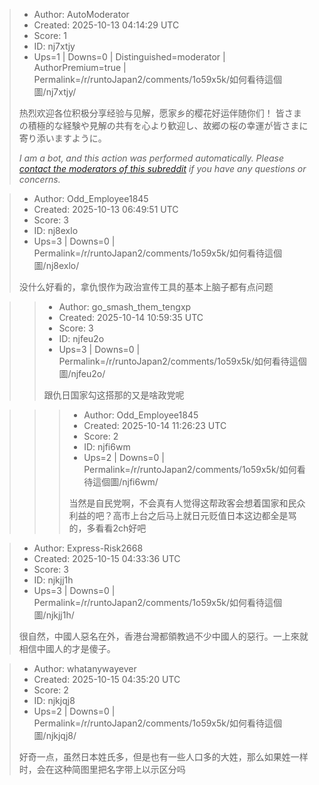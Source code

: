 > - Author: AutoModerator
> - Created: 2025-10-13 04:14:29 UTC
> - Score: 1
> - ID: nj7xtjy
> - Ups=1 | Downs=0 | Distinguished=moderator | AuthorPremium=true | Permalink=/r/runtoJapan2/comments/1o59x5k/如何看待這個圖/nj7xtjy/
>
> 热烈欢迎各位积极分享经验与见解，愿家乡的樱花好运伴随你们！
> 皆さまの積極的な経験や見解の共有を心より歓迎し、故郷の桜の幸運が皆さまに寄り添いますように。
> 
> *I am a bot, and this action was performed automatically. Please [contact the moderators of this subreddit](/message/compose/?to=/r/runtoJapan2) if you have any questions or concerns.*

> - Author: Odd_Employee1845
> - Created: 2025-10-13 06:49:51 UTC
> - Score: 3
> - ID: nj8exlo
> - Ups=3 | Downs=0 | Permalink=/r/runtoJapan2/comments/1o59x5k/如何看待這個圖/nj8exlo/
>
> 没什么好看的，拿仇恨作为政治宣传工具的基本上脑子都有点问题

>> - Author: go_smash_them_tengxp
>> - Created: 2025-10-14 10:59:35 UTC
>> - Score: 3
>> - ID: njfeu2o
>> - Ups=3 | Downs=0 | Permalink=/r/runtoJapan2/comments/1o59x5k/如何看待這個圖/njfeu2o/
>>
>> 跟仇日国家勾这搭那的又是啥政党呢

>>> - Author: Odd_Employee1845
>>> - Created: 2025-10-14 11:26:23 UTC
>>> - Score: 2
>>> - ID: njfi6wm
>>> - Ups=2 | Downs=0 | Permalink=/r/runtoJapan2/comments/1o59x5k/如何看待這個圖/njfi6wm/
>>>
>>> 当然是自民党啊，不会真有人觉得这帮政客会想着国家和民众利益的吧？高市上台之后马上就日元贬值日本这边都全是骂的，多看看2ch好吧

> - Author: Express-Risk2668
> - Created: 2025-10-15 04:33:36 UTC
> - Score: 3
> - ID: njkjj1h
> - Ups=3 | Downs=0 | Permalink=/r/runtoJapan2/comments/1o59x5k/如何看待這個圖/njkjj1h/
>
> 很自然，中國人惡名在外，香港台灣都領教過不少中國人的惡行。一上來就相信中國人的才是傻子。

> - Author: whatanywayever
> - Created: 2025-10-15 04:35:20 UTC
> - Score: 2
> - ID: njkjqj8
> - Ups=2 | Downs=0 | Permalink=/r/runtoJapan2/comments/1o59x5k/如何看待這個圖/njkjqj8/
>
> 好奇一点，虽然日本姓氏多，但是也有一些人口多的大姓，那么如果姓一样时，会在这种简图里把名字带上以示区分吗
